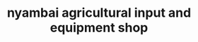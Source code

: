 ---
title: "nyambai agricultural input and equipment shop"
url: /brikama/nyambai-agricultural-input-and-equipment-shop/
shop: Garten-Center
---